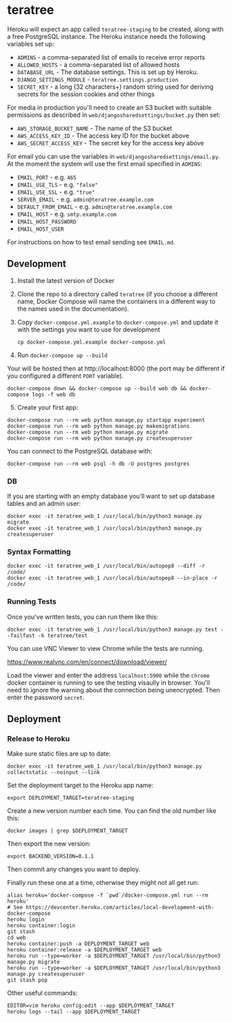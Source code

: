 # teratree

Heroku will expect an app called `teratree-staging` to be created, along with a free PostgreSQL instance. The Heroku instance needs the following variables set up:

* `ADMINS` - a comma-separated list of emails to receive error reports
* `ALLOWED_HOSTS` - a comma-separated list of allowed hosts
* `DATABASE_URL` - The database settings. This is set up by Heroku.
* `DJANGO_SETTINGS_MODULE` - `teratree.settings.production`
* `SECRET_KEY` -  a long (32 characters+) random string used for deriving secrets for the session cookies and other things

For media in production you'll need to create an S3 bucket with suitable permissions as described in `web/djangosharedsettings/bucket.py` then set:

* `AWS_STORAGE_BUCKET_NAME` - The name of the S3 bucket
* `AWS_ACCESS_KEY_ID` - The access key ID for the bucket above
* `AWS_SECRET_ACCESS_KEY` - The secret key for the access key above

For email you can use the variables in `web/djangosharedsettings/email.py`. At the moment the system will use the first email specified in `ADMINS`:

* `EMAIL_PORT` - e.g. `465`
* `EMAIL_USE_TLS` - e.g. `"false"`
* `EMAIL_USE_SSL` - e.g. `"true"`
* `SERVER_EMAIL` - e.g. `admin@teratree.example.com`
* `DEFAULT_FROM_EMAIL` - e.g. `admin@teratree.example.com`
* `EMAIL_HOST` - e.g. `smtp.example.com`
* `EMAIL_HOST_PASSWORD`
* `EMAIL_HOST_USER`

For instructions on how to test email sending see `EMAIL.md`.


## Development

1. Install the latest version of Docker
2. Clone the repo to a directory called `teratree` (if you choose a different name, Docker Compose will name the containers in a different way to the names used in the documentation).
3. Copy `docker-compose.yml.example` to `docker-compose.yml` and update it with the settings you want to use for development

   ```
   cp docker-compose.yml.example docker-compose.yml
   ```

4. Run `docker-compose up --build`

Your will be hosted then at http://localhost:8000 (the port may be different if you configured a different `PORT` variable).

```
docker-compose down && docker-compose up --build web db && docker-compose logs -f web db
```

5. Create your first app:

```
docker-compose run --rm web python manage.py startapp experiment
docker-compose run --rm web python manage.py makemigrations
docker-compose run --rm web python manage.py migrate
docker-compose run --rm web python manage.py createsuperuser
```

You can connect to the PostgreSQL database with:

```
docker-compose run --rm web psql -h db -U postgres postgres
```

### DB

If you are starting with an empty database you'll want to set up database tables and an admin user:

```
docker exec -it teratree_web_1 /usr/local/bin/python3 manage.py migrate
docker exec -it teratree_web_1 /usr/local/bin/python3 manage.py createsuperuser
```


### Syntax Formatting

```
docker exec -it teratree_web_1 /usr/local/bin/autopep8 --diff -r /code/
docker exec -it teratree_web_1 /usr/local/bin/autopep8 --in-place -r /code/
```


### Running Tests

Once you've written tests, you can run them like this:

```
docker exec -it teratree_web_1 /usr/local/bin/python3 manage.py test --failfast -k teratree/test
```

You can use VNC Viewer to view Chrome while the tests are running.

https://www.realvnc.com/en/connect/download/viewer/

Load the viewer and enter the address `localhost:5900` while the `chrome` docker container is running to see the testing visaully in browser. You'll need to ignore the warning about the connection being unencrypted. Then enter the password `secret`.


## Deployment

### Release to Heroku

Make sure static files are up to date:

```
docker exec -it teratree_web_1 /usr/local/bin/python3 manage.py collectstatic --noinput --link
```

Set the deployment target to the Heroku app name:

```
export DEPLOYMENT_TARGET=teratree-staging
```

Create a new version number each time. You can find the old number like this:

```
docker images | grep $DEPLOYMENT_TARGET
```

Then export the new version:

```
export BACKEND_VERSION=0.1.1
```

Then commit any changes you want to deploy.

Finally run these one at a time, otherwise they might not all get run:


```
alias heroku='docker-compose -f `pwd`/docker-compose.yml run --rm heroku'
# See https://devcenter.heroku.com/articles/local-development-with-docker-compose
heroku login
heroku container:login
git stash
cd web
heroku container:push -a DEPLOYMENT_TARGET web
heroku container:release -a $DEPLOYMENT_TARGET web
heroku run --type=worker -a $DEPLOYMENT_TARGET /usr/local/bin/python3 manage.py migrate
heroku run --type=worker -a $DEPLOYMENT_TARGET /usr/local/bin/python3 manage.py createsuperuser
git stash pop
```

Other useful commands:

```
EDITOR=vim heroku config:edit --app $DEPLOYMENT_TARGET
heroku logs --tail --app $DEPLOYMENT_TARGET
```
